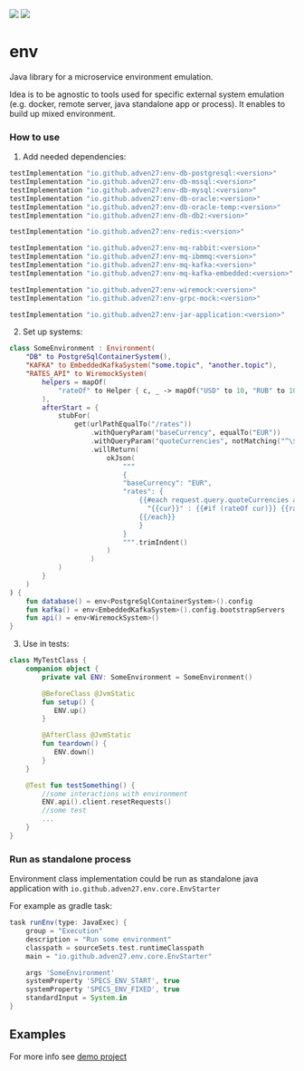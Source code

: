 [![][badge-ci]][workflow-ci]
[![][badge-central]][oap-central]

# env

Java library for a microservice environment emulation.

Idea is to be agnostic to tools used for specific external system emulation (e.g. docker, remote server, java standalone app or process). It enables to build up mixed environment.

### How to use

1. Add needed dependencies:

```groovy
testImplementation "io.github.adven27:env-db-postgresql:<version>"
testImplementation "io.github.adven27:env-db-mssql:<version>"
testImplementation "io.github.adven27:env-db-mysql:<version>"
testImplementation "io.github.adven27:env-db-oracle:<version>"
testImplementation "io.github.adven27:env-db-oracle-temp:<version>"
testImplementation "io.github.adven27:env-db-db2:<version>"

testImplementation "io.github.adven27:env-redis:<version>"

testImplementation "io.github.adven27:env-mq-rabbit:<version>"
testImplementation "io.github.adven27:env-mq-ibmmq:<version>"
testImplementation "io.github.adven27:env-mq-kafka:<version>"
testImplementation "io.github.adven27:env-mq-kafka-embedded:<version>"

testImplementation "io.github.adven27:env-wiremock:<version>"
testImplementation "io.github.adven27:env-grpc-mock:<version>"

testImplementation "io.github.adven27:env-jar-application:<version>"
```

2. Set up systems:

```kotlin
class SomeEnvironment : Environment(
    "DB" to PostgreSqlContainerSystem(),
    "KAFKA" to EmbeddedKafkaSystem("some.topic", "another.topic"),
    "RATES_API" to WiremockSystem(
        helpers = mapOf(
            "rateOf" to Helper { c, _ -> mapOf("USD" to 10, "RUB" to 100, "JPY" to 0.1, "CNY" to 0.01)[c.toString()] },
        ),
        afterStart = {
            stubFor(
                get(urlPathEqualTo("/rates"))
                    .withQueryParam("baseCurrency", equalTo("EUR"))
                    .withQueryParam("quoteCurrencies", notMatching("^\$"))
                    .willReturn(
                        okJson(
                            """
                            {
                            "baseCurrency": "EUR",
                            "rates": {
                                {{#each request.query.quoteCurrencies as |cur|}}
                                  "{{cur}}" : {{#if (rateOf cur)}} {{rateOf cur}} {{else}} null {{/if}} {{#unless @last}},{{/unless}}
                                {{/each}}
                                }
                            }
                            """.trimIndent()
                        )
                    )
            )
        }
    )
) {
    fun database() = env<PostgreSqlContainerSystem>().config
    fun kafka() = env<EmbeddedKafkaSystem>().config.bootstrapServers
    fun api() = env<WiremockSystem>()
}
```

3. Use in tests:

```kotlin
class MyTestClass {
    companion object {
        private val ENV: SomeEnvironment = SomeEnvironment()

        @BeforeClass @JvmStatic
        fun setup() {
           ENV.up()
        }

        @AfterClass @JvmStatic
        fun teardown() {
           ENV.down()
        }
    }

    @Test fun testSomething() {
        //some interactions with environment
        ENV.api().client.resetRequests()
        //some test
        ...
    }
}
```

### Run as standalone process

Environment class implementation could be run as standalone java application with `io.github.adven27.env.core.EnvStarter`

For example as gradle task:

```groovy
task runEnv(type: JavaExec) {
    group = "Execution"
    description = "Run some environment"
    classpath = sourceSets.test.runtimeClasspath
    main = "io.github.adven27.env.core.EnvStarter"

    args 'SomeEnvironment'
    systemProperty 'SPECS_ENV_START', true
    systemProperty 'SPECS_ENV_FIXED', true
    standardInput = System.in
}
```

## Examples

For more info see [demo project](https://github.com/Adven27/service-tests/blob/master/demo/src/test/kotlin/specs/Specs.kt#L51)


[badge-central]: https://img.shields.io/maven-central/v/io.github.adven27/env-core?label=Maven%20Central
[oap-central]: https://search.maven.org/search?q=io.github.adven27
[badge-ci]: https://github.com/toronik/env/workflows/CI/badge.svg
[workflow-ci]: https://github.com/toronik/env/actions?query=workflow%3ACI

